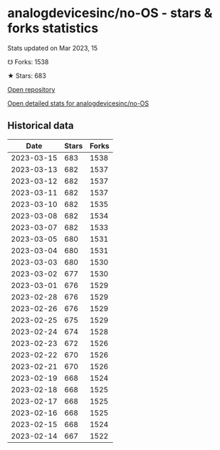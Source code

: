 # analogdevicesinc/no-OS - stars & forks statistics

Stats updated on Mar 2023, 15

☋ Forks: 1538

★ Stars: 683

[Open repository](https://github.com/analogdevicesinc/no-OS)

[Open detailed stats for analogdevicesinc/no-OS](https://reviewgithub.com/rep/analogdevicesinc/no-OS)

## Historical data
| Date | Stars | Forks |
|------|-------|-------|
| 2023-03-15 | 683 | 1538 | 
| 2023-03-13 | 682 | 1537 | 
| 2023-03-12 | 682 | 1537 | 
| 2023-03-11 | 682 | 1537 | 
| 2023-03-10 | 682 | 1535 | 
| 2023-03-08 | 682 | 1534 | 
| 2023-03-07 | 682 | 1533 | 
| 2023-03-05 | 680 | 1531 | 
| 2023-03-04 | 680 | 1531 | 
| 2023-03-03 | 680 | 1530 | 
| 2023-03-02 | 677 | 1530 | 
| 2023-03-01 | 676 | 1529 | 
| 2023-02-28 | 676 | 1529 | 
| 2023-02-26 | 676 | 1529 | 
| 2023-02-25 | 675 | 1529 | 
| 2023-02-24 | 674 | 1528 | 
| 2023-02-23 | 672 | 1526 | 
| 2023-02-22 | 670 | 1526 | 
| 2023-02-21 | 670 | 1526 | 
| 2023-02-19 | 668 | 1524 | 
| 2023-02-18 | 668 | 1525 | 
| 2023-02-17 | 668 | 1525 | 
| 2023-02-16 | 668 | 1525 | 
| 2023-02-15 | 668 | 1524 | 
| 2023-02-14 | 667 | 1522 | 

